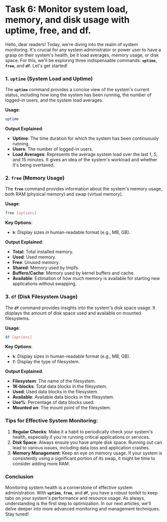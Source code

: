 # Task 6: Monitor system load, memory, and disk usage with uptime, free, and df.

Hello, dear readers! Today, we're diving into the realm of system monitoring. It's crucial for any system administrator or power user to have a grasp on their system's health, be it load averages, memory usage, or disk space. For this, we'll be exploring three indispensable commands: **`uptime`**, **`free`**, and **`df`**. Let's get started!

### 1. **`uptime` (System Load and Uptime)**

The **`uptime`** command provides a concise view of the system's current status, including how long the system has been running, the number of logged-in users, and the system load averages.

**Usage**:

```bash
uptime
```

**Output Explained**:

- **Uptime**: The time duration for which the system has been continuously running.
- **Users**: The number of logged-in users.
- **Load Averages**: Represents the average system load over the last 1, 5, and 15 minutes. It gives an idea of the system's workload and whether it's being overtaxed.

### 2. **`free` (Memory Usage)**

The **`free`** command provides information about the system's memory usage, both RAM (physical memory) and swap (virtual memory).

**Usage**:

```bash
free [options]
```

**Key Options**:

- **`h`**: Display sizes in human-readable format (e.g., MB, GB).

**Output Explained**:

- **Total**: Total installed memory.
- **Used**: Used memory.
- **Free**: Unused memory.
- **Shared**: Memory used by tmpfs.
- **Buffers/Cache**: Memory used by kernel buffers and cache.
- **Available**: Estimation of how much memory is available for starting new applications without swapping.

### 3. **`df` (Disk Filesystem Usage)**

The **`df`** command provides insights into the system's disk space usage. It displays the amount of disk space used and available on mounted filesystems.

**Usage**:

```bash
df [options]
```

**Key Options**:

- **`h`**: Display sizes in human-readable format (e.g., MB, GB).
- **`T`**: Display the type of filesystem.

**Output Explained**:

- **Filesystem**: The name of the filesystem.
- **1K-blocks**: Total data blocks in the filesystem.
- **Used**: Used data blocks in the filesystem.
- **Available**: Available data blocks in the filesystem.
- **Use%**: Percentage of data blocks used.
- **Mounted on**: The mount point of the filesystem.

### **Tips for Effective System Monitoring:**

1. **Regular Checks**: Make it a habit to periodically check your system's health, especially if you're running critical applications or services.
2. **Disk Space**: Always ensure you have ample disk space. Running out can lead to various issues, including data loss and application crashes.
3. **Memory Management**: Keep an eye on memory usage. If your system is consistently using a significant portion of its swap, it might be time to consider adding more RAM.

### **Conclusion**

Monitoring system health is a cornerstone of effective system administration. With **`uptime`**, **`free`**, and **`df`**, you have a robust toolkit to keep tabs on your system's performance and resource usage. As always, understanding is the first step to optimization. In our next articles, we'll delve deeper into more advanced monitoring and management techniques. Stay tuned!
